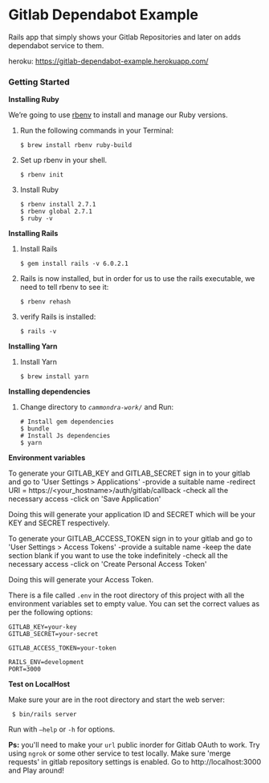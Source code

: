 # Gitlab Dependabot Example
Rails app that simply shows your Gitlab Repositories and later on adds dependabot service to them.

heroku: https://gitlab-dependabot-example.herokuapp.com/

### Getting Started
**Installing Ruby**

We’re going to use  [rbenv](https://github.com/sstephenson/rbenv)  to install and manage our Ruby versions.
1. Run the following commands in your Terminal:
    ```
    $ brew install rbenv ruby-build
    ```
2. Set up rbenv in your shell.
    ```
    $ rbenv init
    ```
3. Install Ruby
    ```
    $ rbenv install 2.7.1
    $ rbenv global 2.7.1
    $ ruby -v
    ```

**Installing Rails**
1. Install Rails
      ```
      $ gem install rails -v 6.0.2.1
      ```
2. Rails is now installed, but in order for us to use the rails executable, we need to tell rbenv to see it:
      ```
      $ rbenv rehash
      ```
3. verify Rails is installed:
      ```
      $ rails -v
      ```

**Installing Yarn**
1. Install Yarn
      ```
      $ brew install yarn
      ```

**Installing dependencies**
1. Change directory to *`cammondra-work/`*  and Run:
    ```
    # Install gem dependencies
    $ bundle
    # Install Js dependencies
    $ yarn
    ```
**Environment variables**

To generate your GITLAB_KEY and GITLAB_SECRET sign in to your gitlab and go to 'User Settings > Applications' 
 -provide a suitable name
 -redirect URI = https://<your_hostname>/auth/gitlab/callback
 -check all the necessary access
 -click on 'Save Application'

 Doing this will generate your application ID and SECRET which will be your KEY and SECRET respectively.

 To generate your GITLAB_ACCESS_TOKEN sign in to your gitlab and go to 'User Settings > Access Tokens' 
 -provide a suitable name
 -keep the date section blank if you want to use the toke indefinitely
 -check all the necessary access
 -click on 'Create Personal Access Token'

 Doing this will generate your Access Token.


There is a file called `.env` in the root directory of this project with all the environment variables set to empty value. You can set the correct values as per the following options:

    GITLAB_KEY=your-key
    GITLAB_SECRET=your-secret

    GITLAB_ACCESS_TOKEN=your-token

    RAILS_ENV=development
    PORT=3000
    

**Test on LocalHost**

Make sure your are in the root directory and start the web server:

  ` $ bin/rails server`

Run with `—help` or `-h` for options.

**Ps:** you'll need to make your `url` public inorder for Gitlab OAuth to work. Try using `ngrok` or some other service to test locally.
Make sure 'merge requests' in gitlab repository settings is enabled.
 Go to http://localhost:3000 and Play around!